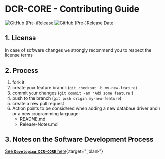 # DCR-CORE - Contributing Guide

![GitHub (Pre-)Release](https://img.shields.io/github/v/release/KonnexionsGmbH/dcr-core?-core?include_prereleases)
![GitHub (Pre-)Release Date](https://img.shields.io/github/release-date-pre/KonnexionsGmbh/dcr-core?-core)

## 1. License

In case of software changes we strongly recommend you to respect the license terms.

## 2. Process

1. fork it
2. create your feature branch (`git checkout -b my-new-feature`)
3. commit your changes (`git commit -am 'Add some feature'`)
4. push to the branch (`git push origin my-new-feature`)
5. create a new pull request
6. Action points to be considered when adding a new database driver and / or a new programming language:
    - README.md
    - Release-Notes.md

## 3. Notes on the Software Development Process

[See **`Developing DCR-CORE`** here](https://konnexionsgmbh.github.io/dcr-core?-core/development_research_notes/){:target="_blank"}
